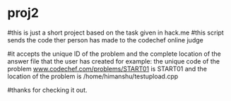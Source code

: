 # proj2
#this is just a short project based on the task given in hack.me
#this script sends the code ther person has made to the codechef online judge

#it accepts the unique ID of the problem and the complete location of the answer file that the user has created
    for example: the unique code of the problem www.codechef.com/problems/START01 is START01
                  and the location of the problem is /home/himanshu/testupload.cpp
                  
#thanks for checking it out.
